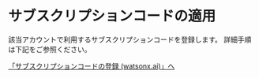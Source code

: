 # サブスクリプションコードの適用

該当アカウントで利用するサブスクリプションコードを登録します。
詳細手順は下記をご参照ください。

[「サブスクリプションコードの登録 (watsonx.ai)」へ](../../../watsonx-ai/01_instance/02_subscription_code/) 